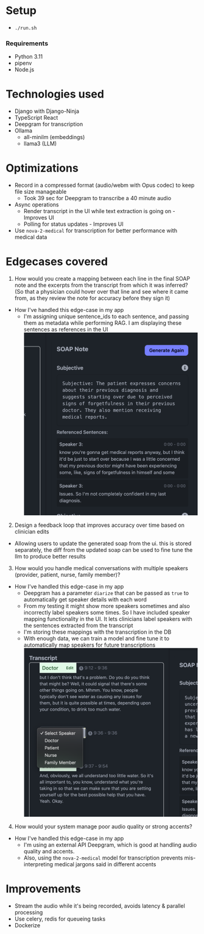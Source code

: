 # Setup
- `./run.sh`

### Requirements
- Python 3.11
- pipenv
- Node.js

# Technologies used
- Django with Django-Ninja
- TypeScript React
- Deepgram for transcription
- Ollama
  - all-minilm (embeddings)
  - llama3 (LLM)

# Optimizations
- Record in a compressed format (audio/webm with Opus codec) to keep file size manageable
  - Took 39 sec for Deepgram to transcribe a 40 minute audio
- Async operations
  - Render transcript in the UI while text extraction is going on - Improves UI
  - Polling for status updates - Improves UI
- Use `nova-2-medical` for transcription for better performance with medical data


# Edgecases covered
1. How would you create a mapping between each line in the final SOAP note and the excerpts from the transcript from which it was inferred? (So that a physician could hover over that line and see where it came from, as they review the note for accuracy before they sign it)
- How I've handled this edge-case in my app
  - I'm assigning unique sentence_ids to each sentence, and passing them as metadata while performing RAG. I am displaying these sentences as references in the UI
  ![](screenshots/references.png)

2. Design a feedback loop that improves accuracy over time based on clinician edits
- Allowing users to update the generated soap from the ui. this is stored separately, the diff from the updated soap can be used to fine tune the llm to produce better results

3. How would you handle medical conversations with multiple speakers (provider, patient, nurse, family member)?

- How I've handled this edge-case in my app
   - Deepgram has a parameter `diarize` that can be passed as `true` to automatically get speaker details with each word
   - From my testing it might show more speakers sometimes and also incorrectly label speakers some times. So I have included speaker mapping functionality in the UI. It lets clinicians label speakers with the sentences extracted from the transcript
   - I'm storing these mappings with the transcription in the DB
   - With enough data, we can train a model and fine tune it to automatically map speakers for future transcriptions
  ![](screenshots/speaker_mapping.png)

4. How would your system manage poor audio quality or strong accents?
- How I've handled this edge-case in my app
   - I'm using an external API Deepgram, which is good at handling audio quality and accents.
   - Also, using the `nova-2-medical` model for transcription prevents mis-interpreting medical jargons said in different accents


# Improvements
- Stream the audio while it's being recorded, avoids latency & parallel processing
- Use celery, redis for queueing tasks
- Dockerize
